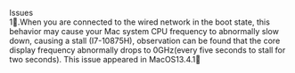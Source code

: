 Issues
<br>
1⃣️.When you are connected to the wired network in the boot state, 
this behavior may cause your Mac system CPU frequency to abnormally slow down, causing a stall (I7-10875H), 
observation can be found that the core display frequency abnormally drops to 0GHz(every five seconds to stall for two seconds). 
This issue appeared in MacOS13.4.1🤡
<br>
